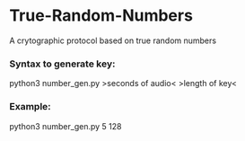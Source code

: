 # True-Random-Numbers
A crytographic protocol based on true random numbers

### Syntax to generate key:
python3 number_gen.py >seconds of audio< >length of key<

### Example:
python3 number_gen.py 5 128

